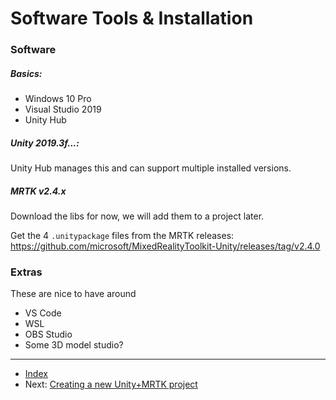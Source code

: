 # Software Tools & Installation

### Software

##### Basics:

- Windows 10 Pro
- Visual Studio 2019
- Unity Hub

##### Unity 2019.3f...:

Unity Hub manages this and can support multiple installed versions.

##### MRTK v2.4.x

Download the libs for now, we will add them to a project later.

Get the 4 `.unitypackage` files from the MRTK releases: https://github.com/microsoft/MixedRealityToolkit-Unity/releases/tag/v2.4.0

### Extras

These are nice to have around

- VS Code
- WSL
- OBS Studio
- Some 3D model studio?


---

- [Index](./readme.md)
- Next: [Creating a new Unity+MRTK project](./create.md)
